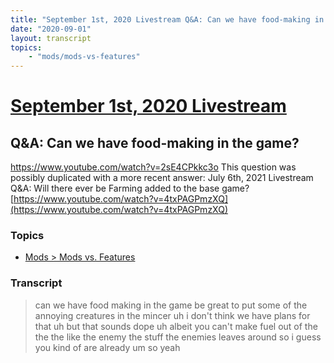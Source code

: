 ```yaml
---
title: "September 1st, 2020 Livestream Q&A: Can we have food-making in the game?"
date: "2020-09-01"
layout: transcript
topics:
    - "mods/mods-vs-features"
---
```

# [September 1st, 2020 Livestream](../2020-09-01.md)
## Q&A: Can we have food-making in the game?
https://www.youtube.com/watch?v=2sE4CPkkc3o
This question was possibly duplicated with a more recent answer: July 6th, 2021 Livestream Q&A: Will there ever be Farming added to the base game? [https://www.youtube.com/watch?v=4txPAGPmzXQ](https://www.youtube.com/watch?v=4txPAGPmzXQ)


### Topics
* [Mods > Mods vs. Features](../topics/mods/mods-vs-features.md)

### Transcript

> can we have food making in the game be great to put some of the annoying creatures in the mincer uh i don't think we have plans for that uh but that sounds dope uh albeit you can't make fuel out of the the the like the enemy the stuff the enemies leaves around so i guess you kind of are already um so yeah
